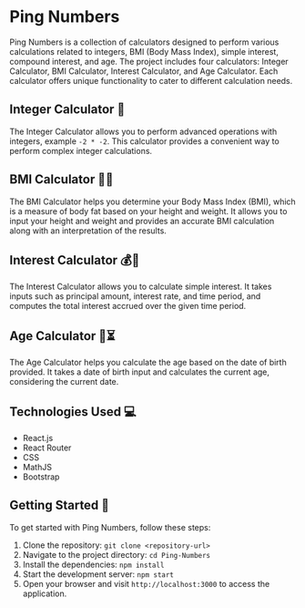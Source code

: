 # Ping Numbers

Ping Numbers is a collection of calculators designed to perform various calculations related to integers, BMI (Body Mass Index), simple interest, compound interest, and age. The project includes four calculators: Integer Calculator, BMI Calculator, Interest Calculator, and Age Calculator. Each calculator offers unique functionality to cater to different calculation needs.

## Integer Calculator 🧮

The Integer Calculator allows you to perform advanced operations with integers, example `-2 * -2`. This calculator provides a convenient way to perform complex integer calculations.

## BMI Calculator 📏💪

The BMI Calculator helps you determine your Body Mass Index (BMI), which is a measure of body fat based on your height and weight. It allows you to input your height and weight and provides an accurate BMI calculation along with an interpretation of the results.

## Interest Calculator 💰🔢

The Interest Calculator allows you to calculate simple interest. It takes inputs such as principal amount, interest rate, and time period, and computes the total interest accrued over the given time period.

## Age Calculator 🎂⏳

The Age Calculator helps you calculate the age based on the date of birth provided. It takes a date of birth input and calculates the current age, considering the current date.

## Technologies Used 💻

- React.js
- React Router
- CSS
- MathJS
- Bootstrap

## Getting Started 🚀

To get started with Ping Numbers, follow these steps:

1. Clone the repository: `git clone <repository-url>`
2. Navigate to the project directory: `cd Ping-Numbers`
3. Install the dependencies: `npm install`
4. Start the development server: `npm start`
5. Open your browser and visit `http://localhost:3000` to access the application.

